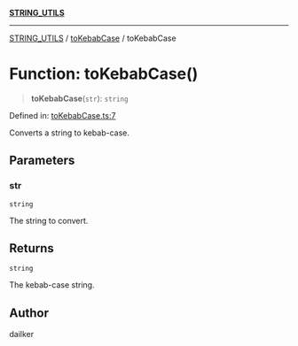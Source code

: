 [**STRING_UTILS**](../../README.md)

***

[STRING_UTILS](../../README.md) / [toKebabCase](../README.md) / toKebabCase

# Function: toKebabCase()

> **toKebabCase**(`str`): `string`

Defined in: [toKebabCase.ts:7](https://github.com/dailker/everyutil/blob/d9e75f2d42f154020cf237316fa0fc68ab45d114/src/string/toKebabCase.ts#L7)

Converts a string to kebab-case.

## Parameters

### str

`string`

The string to convert.

## Returns

`string`

The kebab-case string.

## Author

dailker
